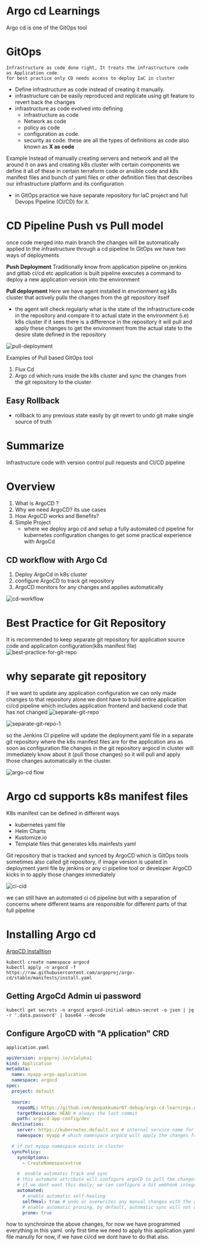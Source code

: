 # Argo cd Learnings
Argo cd is one of the GitOps tool



# GitOps

    Infrastructure as code done right, It treats the infrastructure code as Application code. 
    for best practice only CD needs access to deploy IaC in cluster
 * Define infrastructure as code instead of creating it manually.
 * infrastructure can be easily reproduced and replicate using git feature to revert back the changes 
 * infrastructure as code evolved  into defining 
   - infrastructure as code
   - Network as code
   - policy as code
   - configuration as code.
   - security as code.
 these are all the types of definitions as code also known as **X as code**

Example 
Instead of manually creating servers and network and all the around it on aws and 
creating k8s cluster with certain components we define it all of these in certain terraform code
or ansible code and k8s manifest files and bunch of yaml files or other definition files 
that describes our infrastructure platform and its configuration

- in GitOps practice we have separate repository for IaC project and full Devops Pipeline (CI/CD) for it.


# CD Pipeline Push vs Pull model
once code merged into main branch the changes will be automatically applied to the infrastructure through a cd pipeline
In GitOps we have two ways of deployments

**Push Deployment**
Traditionally know from application pipeline on jenkins and gitlab ci/cd etc
application is built pipeline executes a command to deploy a new application version into the environment

**Pull deployment**
Here we have agent installed in envrionment eg k8s cluster that actively pulls the changes from the git repository itself
- the agent will check regularly what is the state of the infrastructure code in the repository and compare it to actual 
state in the environment (i.e) k8s cluster if it sees there is a difference in the repository it will pull and apply these changes
to get the environment from the actual state to the desire state defined in the repository

![pull-deployment](/screenshots/pull-deployment.png)

Examples of Pull based GitOps tool
1. Flux Cd
2. Argo cd
which runs inside the k8s cluster and sync the changes from the git repository to the cluster

## Easy Rollback
- rollback to any previous state easily by git revert to undo
git make single source of truth


# Summarize
Infrastructure code with version control pull requests and CI/CD pipeline
# Overview
1. What is ArgoCD ?
2. Why we need ArgoCD? its use cases
3. How ArgoCD works and Benefits?
5. Simple Project 
    * where we deploy argo cd and setup a fully automated cd pipeline for kubernetes
     configuration changes to get some practical experience with ArgoCd


## CD workflow with Argo Cd
1. Deploy ArgoCd in k8s cluster
2. configure ArgoCD to track git repository
3. ArgoCD monitors for any changes and applies automatically


![cd-workflow](/screenshots/cd-workflow.png)

# Best Practice for Git Repository
It is recommended to keep separate git repository for application source code and applicaiton configuration(k8s manifest file)
![best-practice-for-git-repo](/screenshots/best-practice-for-git-repo.png)

# why separate git repository
if we want to update any application configuration we can only made changes to that repository alone we dont
have to build entire applicaition ci/cd pipeline which includes application frontend and backend code that has not changed
![separate-git-repo](/screenshots/separate-git-repo.png)

![separate-git-repo-1](/screenshots/separate-git-repo-1.png)

so the Jenkins CI pipeline will update the deployment.yaml file in a separate git repository where the k8s manifest files are for the application
ans as soon as configuration file changes in the git repository argocd in cluster will immediately know about it (pull those changes)
so it will pull and apply those changes automatically in the cluster.

![argo-cd flow](/screenshots/argocd-flow.png)


# Argo cd supports k8s manifest files
K8s manifest can be defined in different ways
*  kubernetes yaml file
*  Helm Charts
*  Kustomize.io
* Template files that generates k8s mainfests yaml


Git repository that is tracked and synced by ArgoCD which is GitOps tools sometimes also called git repository,
if image version is upated in deployment yaml file by jenkins or any ci pipeline tool or developer ArgoCD kicks in to apply those changes immediately


![ci-cid](/screenshots/splitting-ci-cd.png)

we can still have an automated ci cd pipeline but with a separation of concerns where different teams are responsible for different parts of that full pipeline




# Installing Argo cd

[ArgoCD Installtion](https://argo-cd.readthedocs.io/en/stable/getting_started/#1-install-argo-cd)




    kubectl create namespace argocd
    kubectl apply -n argocd -f https://raw.githubusercontent.com/argoproj/argo-cd/stable/manifests/install.yaml

## Getting ArgoCd Admin ui password

    kubectl get secrets -n argocd argocd-initial-admin-secret -o json | jq -r '.data.password' | base64 --decode


## Configure ArgoCD with "A pplication" CRD

`application.yaml`

```yaml
apiVersion: argoproj.io/v1alpha1
kind: Application
metadata:
  name: myapp-argo-application
  namespace: argocd
spec:
  project: default

  source:
    repoURL: https://github.com/deepakkumar07-debug/argo-cd-learnings.git
    targetRevision: HEAD # always the last commit
    path: argocd-app-config/dev
  destination:
    server: https://kubernetes.default.svc # internal service name for k8s api server
    namespace: myapp # which namespace argocd will apply the changes from git repo (i.e) apply to myapp namespace

  # if not myapp namespace exists in cluster
  syncPolicy:
    syncOptions:
      - CreateNamespace=true

    #  enable automatic track and sync
    # this automate attribute will configure argoCD to pull the changes in every 3 minutes,
    # if we dont want this dealy, we can configure a Git webhook integration between git repo and argocd.
    automated:
      # enable automatic self-healing
      selfHeal: true # undo or overwrites any manual changes with the git repository state instead.
      # enable automatic pruning, by default, automatic sync will not delete resources(deleting deployment,service)
      prune: true

```

how to synchroinze the above changes, for now we have programmed everything in this yaml. 
only first time we need to apply this application.yaml file manully
for now, if we have ci/cd we dont have to do that also.